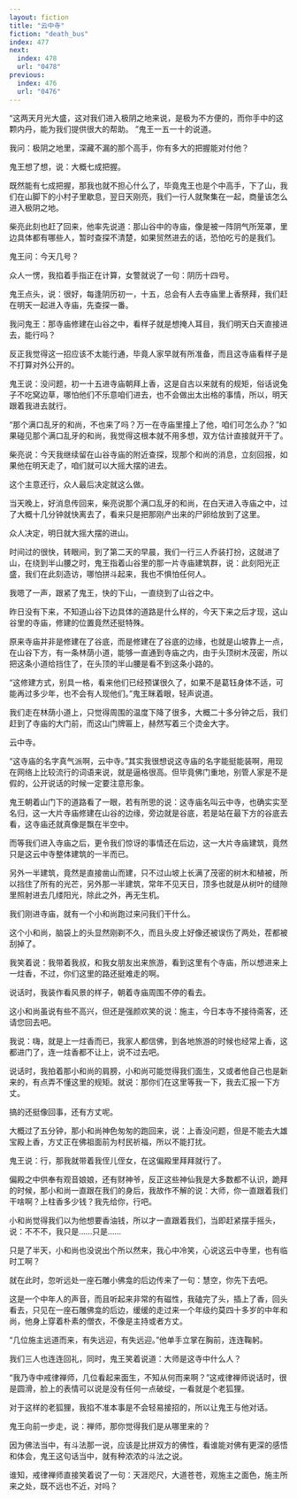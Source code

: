 ```yaml
---
layout: fiction
title: "云中寺"
fiction: "death_bus"
index: 477
next:
  index: 478
  url: "0478"
previous:
  index: 476
  url: "0476"
---
```

“这两天月光大盛，这对我们进入极阴之地来说，是极为不方便的，而你手中的这颗内丹，能为我们提供很大的帮助。  ”鬼王一五一十的说道。

我问：极阴之地里，深藏不漏的那个高手，你有多大的把握能对付他？

鬼王想了想，说：大概七成把握。

既然能有七成把握，那我也就不担心什么了，毕竟鬼王也是个中高手，下了山，我们在山脚下的小村子里歇息，翌日天刚亮，我们一行人就聚集在一起，商量该怎么进入极阴之地。

柴亮此刻也赶了回来，他率先说道：那山谷中的寺庙，像是被一阵阴气所笼罩，里边具体都有哪些人，暂时查探不清楚，如果贸然进去的话，恐怕吃亏的是我们。

鬼王问：今天几号？

众人一愣，我掐着手指正在计算，女警就说了一句：阴历十四号。

鬼王点头，说：很好，每逢阴历初一，十五，总会有人去寺庙里上香祭拜，我们赶在明天一起进入寺庙，先查探一番。

我问鬼王：那寺庙修建在山谷之中，看样子就是想掩人耳目，我们明天白天直接进去，能行吗？

反正我觉得这一招应该不太能行通，毕竟人家早就有所准备，而且这寺庙看样子是不打算对外公开的。

鬼王说：没问题，初一十五进寺庙朝拜上香，这是自古以来就有的规矩，俗话说兔子不吃窝边草，哪怕他们不乐意咱们进去，也不会做出太出格的事情，所以，明天跟着我进去就行。

“那个满口乱牙的和尚，不也来了吗？万一在寺庙里撞上了他，咱们可怎么办？”如果碰见那个满口乱牙的和尚，我觉得这根本就不用多想，双方估计直接就开干了。

柴亮说：今天我继续留在山谷寺庙的附近查探，现那个和尚的消息，立刻回报，如果他在明天走了，咱们就可以大摇大摆的进去。

这个主意还行，众人最后决定就这么做。

当天晚上，好消息传回来，柴亮说那个满口乱牙的和尚，在白天进入寺庙之中，过了大概十几分钟就快离去了，看来只是把那刚产出来的尸卵给放到了这里。

众人决定，明日就大摇大摆的进山。

时间过的很快，转眼间，到了第二天的早晨，我们一行三人乔装打扮，这就进了山，在绕到半山腰之时，鬼王指着山谷里的那一片寺庙建筑群，说：此刻阳光正盛，我们在此刻造访，哪怕拼斗起来，我也不惧怕任何人。

我嗯了一声，跟紧了鬼王，快的下山，一直绕到了山谷之中。

昨日没有下来，不知道山谷下边具体的道路是什么样的，今天下来之后才现，这山谷里的寺庙，修建的位置竟然还挺特殊。

原来寺庙并非是修建在了谷底，而是修建在了谷底的边缘，也就是山坡靠上一点，在山谷下方，有一条林荫小道，能够一直通到寺庙之内，由于头顶树木茂密，所以把这条小道给挡住了，在头顶的半山腰是看不到这条小路的。

“这修建方式，别具一格，看来他们已经预谋很久了，如果不是葛钰身体不适，可能再过多少年，也不会有人现他们。”鬼王眯着眼，轻声说道。

我们走在林荫小道上，只觉得周围的温度下降了很多，大概二十多分钟之后，我们赶到了寺庙的大门前，而这山门牌匾上，赫然写着三个烫金大字。

云中寺。

“这寺庙的名字真气派啊，云中寺。”其实我很想说这寺庙的名字能挺能装啊，用现在网络上比较流行的词语来说，就是逼格很高。但毕竟佛门重地，别管人家是不是假的，公开说话的时候一定要注意形象。

鬼王朝着山门下的道路看了一眼，若有所思的说：这寺庙名叫云中寺，也确实实至名归，这一大片寺庙修建在山谷的边缘，旁边就是谷底，若是站在最下方的谷底去看，这寺庙还就真像是飘在半空中。

而等我们进入寺庙之后，更令我们惊讶的事情还在后边，这一大片寺庙建筑，竟然只是这云中寺整体建筑的一半而已。

另外一半建筑，竟然是直接凿山而建，只不过山坡上长满了茂密的树木和植被，所以挡住了所有的光芒，另外那一半建筑，常年不见天日，顶多也就是从树叶的缝隙里照射进去几缕阳光，除此之外，再无生机。

我们刚进寺庙，就有一个小和尚跑过来问我们干什么。

这个小和尚，脑袋上的头显然刚剃不久，而且头皮上好像还被误伤了两处，茬都被刮掉了。

我笑着说：我带着我叔，和我女朋友出来旅游，看到这里有个寺庙，所以想进来上一炷香，不过，你们这里的路还挺难走的啊。

说话时，我装作看风景的样子，朝着寺庙周围不停的看去。

这小和尚虽说有些不高兴，但还是强颜欢笑的说：施主，今日本寺不接待斋客，还请您回去吧。

我说：嗨，就是上一炷香而已，我家人都信佛，到各地旅游的时候也经常上香，这都进门了，连一炷香都不让上，说不过去吧。

说话时，我拍着那小和尚的肩膀，小和尚可能觉得我们面生，又或者他自己也是新来的，有点弄不懂这里的规矩。就说：那你们在这里等我一下，我去汇报一下方丈。

搞的还挺像回事，还有方丈呢。

大概过了五分钟，那小和尚神色匆匆的跑回来，说：上香没问题，但是不能去大雄宝殿上香，方丈正在佛祖面前为村民祈福，所以不能打扰。

鬼王说：行，那我就带着我侄儿侄女，在这偏殿里拜拜就行了。

偏殿之中供奉有观音娘娘，还有财神爷，反正这些神仙我是大多数都不认识，跪拜的时候，那小和尚一直跟在我们的身后，我故作不解的说：大师，你一直跟着我们干啥啊？上柱香多少钱？我先给你，行吧。

小和尚觉得我们以为他想要香油钱，所以才一直跟着我们，当即赶紧摆手摇头，说：不不不，我只是……只是……

只是了半天，小和尚也没说出个所以然来，我心中冷笑，心说这云中寺里，也有临时工啊？

就在此时，忽听远处一座石雕小佛龛的后边传来了一句：慧空，你先下去吧。

这是一个中年人的声音，而且听起来非常的有磁性，我磕完了头，插上了香，回头看去，只见在一座石雕佛龛的后边，缓缓的走过来一个年级约莫四十多岁的中年和尚，他身上穿着朴素的僧衣，不像是主持或者方丈。

“几位施主远道而来，有失远迎，有失远迎。”他单手立掌在胸前，连连鞠躬。

我们三人也连连回礼，同时，鬼王笑着说道：大师是这寺中什么人？

“我乃寺中戒律禅师，几位看起来面生，不知从何而来啊？”这戒律禅师说话时，很是圆滑，脸上的表情可以说是没有任何一点破绽，一看就是个老狐狸。

对于这样的老狐狸，我掐不准本事是不会轻易接招的，所以让鬼王与他对话。

鬼王向前一步走，说：禅师，那你觉得我们是从哪里来的？

因为佛法当中，有斗法那一说，应该是比拼双方的佛性，看谁能对佛有更深的感悟和体会，鬼王这句话当中，就有种浓浓的斗法之说。

谁知，戒律禅师直接笑着说了一句：天涯咫尺，大道苍苍，观施主之面色，施主所来之处，既不远也不近，对吗？